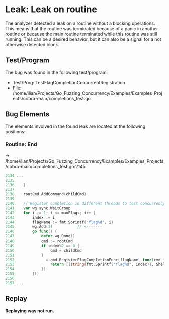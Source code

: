 # Leak: Leak on routine

The analyzer detected a leak on a routine without a blocking operations.
This means that the routine was terminated because of a panic in another routine or because the main routine terminated while this routine was still running.
This can be a desired behavior, but it can also be a signal for a not otherwise detected block.

## Test/Program
The bug was found in the following test/program:

- Test/Prog: TestFlagCompletionConcurrentRegistration
- File: /home/ilian/Projects/Go_Fuzzing_Concurrency/Examples/Examples_Projects/cobra-main/completions_test.go

## Bug Elements
The elements involved in the found leak are located at the following positions:

###  Routine: End
-> /home/ilian/Projects/Go_Fuzzing_Concurrency/Examples/Examples_Projects/cobra-main/completions_test.go:2145
```go
2134 ...
2135 
2136 	}
2137 
2138 	rootCmd.AddCommand(childCmd)
2139 
2140 	// Register completion in different threads to test concurrency.
2141 	var wg sync.WaitGroup
2142 	for i := 1; i <= maxFlags; i++ {
2143 		index := i
2144 		flagName := fmt.Sprintf("flag%d", i)
2145 		wg.Add(1)           // <-------
2146 		go func() {
2147 			defer wg.Done()
2148 			cmd := rootCmd
2149 			if index%2 == 0 {
2150 				cmd = childCmd
2151 			}
2152 			_ = cmd.RegisterFlagCompletionFunc(flagName, func(cmd *Command, args []string, toComplete string) ([]string, ShellCompDirective) {
2153 				return []string{fmt.Sprintf("flag%d", index)}, ShellCompDirectiveDefault
2154 			})
2155 		}()
2156 
2157 ...
```


## Replay
**Replaying was not run**.

